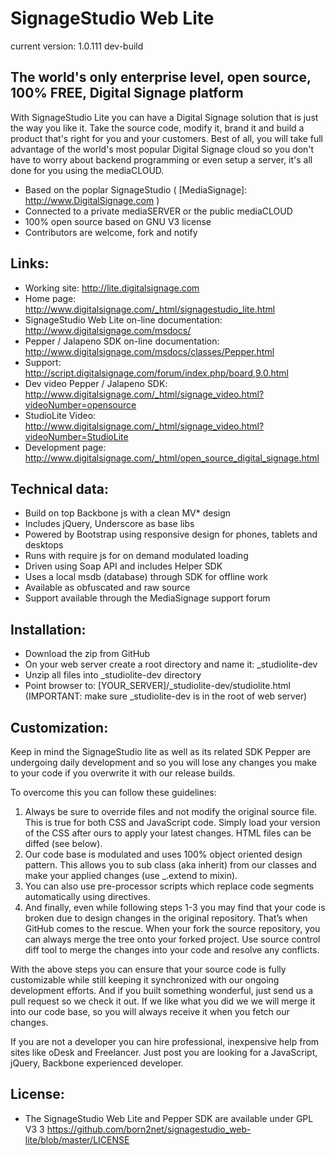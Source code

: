 SignageStudio Web Lite
======================
current version: 1.0.111 dev-build

The world's only enterprise level, open source, 100% FREE, Digital Signage platform
------------------------------------------------------------------------

With SignageStudio Lite you can have a Digital Signage solution that is just the way you like it. Take the source code, modify it, brand it and build a product that's right for you and your customers.
Best of all, you will take full advantage of the world's most popular Digital Signage cloud so you don't have to worry about backend programming or even setup a server, it's all done for you using the mediaCLOUD.

 - Based on the poplar SignageStudio ( [MediaSignage]: http://www.DigitalSignage.com )
 - Connected to a private mediaSERVER or the public mediaCLOUD
 - 100% open source based on GNU V3 license
 - Contributors are welcome, fork and notify

Links:
------------------------------------------------------------------------
- Working site: http://lite.digitalsignage.com
- Home page: http://www.digitalsignage.com/_html/signagestudio_lite.html
- SignageStudio Web Lite on-line documentation: http://www.digitalsignage.com/msdocs/
- Pepper / Jalapeno SDK on-line documentation: http://www.digitalsignage.com/msdocs/classes/Pepper.html
- Support: http://script.digitalsignage.com/forum/index.php/board,9.0.html
- Dev video Pepper / Jalapeno SDK: http://www.digitalsignage.com/_html/signage_video.html?videoNumber=opensource
- StudioLite Video: http://www.digitalsignage.com/_html/signage_video.html?videoNumber=StudioLite
- Development page: http://www.digitalsignage.com/_html/open_source_digital_signage.html


Technical data:
------------------------------------------------------------------------
- Build on top Backbone js with a clean MV* design
- Includes jQuery, Underscore as base libs
- Powered by Bootstrap using responsive design for phones, tablets and desktops
- Runs with require js for on demand modulated loading
- Driven using Soap API and includes Helper SDK
- Uses a local msdb (database) through SDK for offline work
- Available as obfuscated and raw source
- Support available through the MediaSignage support forum

Installation:
------------------------------------------------------------------------
- Download the zip from GitHub
- On your web server create a root directory and name it: _studiolite-dev
- Unzip all files into _studiolite-dev directory
- Point browser to: [YOUR_SERVER]/_studiolite-dev/studiolite.html (IMPORTANT: make sure _studiolite-dev is in the root of web server)

Customization:
------------------------------------------------------------------------
Keep in mind the SignageStudio lite as well as its related SDK Pepper are undergoing daily development and so you will lose any changes you make to your code if you overwrite it with our release builds.

To overcome this you can follow these guidelines:

1.	Always be sure to override files and not modify the original source file. This is true for both CSS and JavaScript code. Simply load your version of the CSS after ours to apply your latest changes. HTML files can be diffed (see below).
2.	Our code base is modulated and uses 100% object oriented design pattern. This allows you to sub class (aka inherit) from our classes and make your applied changes (use _.extend to mixin).
3.	You can also use pre-processor scripts which replace code segments automatically using directives.
4.	And finally, even while following steps 1-3 you may find that your code is broken due to design changes in the original repository. That’s when GitHub comes to the rescue. When your fork the source repository, you can always merge the tree onto your forked project. Use source control diff tool to merge the changes into your code and resolve any conflicts.

With the above steps you can ensure that your source code is fully customizable while still keeping it synchronized with our ongoing development efforts.
And if you built something wonderful, just send us a pull request so we check it out. 
If we like what you did we we will merge it into our code base, so you will always receive it when you fetch our changes.

If you are not a developer you can hire professional, inexpensive help from sites like oDesk and Freelancer.
Just post you are looking for a JavaScript, jQuery, Backbone experienced developer.



License:
------------------------------------------------------------------------
- The SignageStudio Web Lite and Pepper SDK are available under GPL V3 3 https://github.com/born2net/signagestudio_web-lite/blob/master/LICENSE


